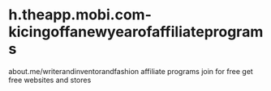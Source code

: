 # h.theapp.mobi.com-kicingoffanewyearofaffiliateprograms
about.me/writerandinventorandfashion  affiliate programs join for free get free websites and stores
